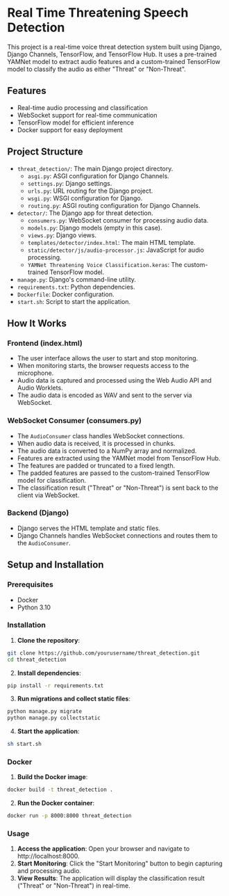 # Real Time Threatening Speech Detection

This project is a real-time voice threat detection system built using Django, Django Channels, TensorFlow, and TensorFlow Hub. It uses a pre-trained YAMNet model to extract audio features and a custom-trained TensorFlow model to classify the audio as either "Threat" or "Non-Threat".

## Features

- Real-time audio processing and classification
- WebSocket support for real-time communication
- TensorFlow model for efficient inference
- Docker support for easy deployment

## Project Structure

- `threat_detection/`: The main Django project directory.
  - `asgi.py`: ASGI configuration for Django Channels.
  - `settings.py`: Django settings.
  - `urls.py`: URL routing for the Django project.
  - `wsgi.py`: WSGI configuration for Django.
  - `routing.py`: ASGI routing configuration for Django Channels.
- `detector/`: The Django app for threat detection.
  - `consumers.py`: WebSocket consumer for processing audio data.
  - `models.py`: Django models (empty in this case).
  - `views.py`: Django views.
  - `templates/detector/index.html`: The main HTML template.
  - `static/detector/js/audio-processor.js`: JavaScript for audio processing.
  - `YAMNet Threatening Voice Classification.keras`: The custom-trained TensorFlow model.
- `manage.py`: Django's command-line utility.
- `requirements.txt`: Python dependencies.
- `Dockerfile`: Docker configuration.
- `start.sh`: Script to start the application.

## How It Works

### Frontend (index.html)

- The user interface allows the user to start and stop monitoring.
- When monitoring starts, the browser requests access to the microphone.
- Audio data is captured and processed using the Web Audio API and Audio Worklets.
- The audio data is encoded as WAV and sent to the server via WebSocket.

### WebSocket Consumer (consumers.py)

- The `AudioConsumer` class handles WebSocket connections.
- When audio data is received, it is processed in chunks.
- The audio data is converted to a NumPy array and normalized.
- Features are extracted using the YAMNet model from TensorFlow Hub.
- The features are padded or truncated to a fixed length.
- The padded features are passed to the custom-trained TensorFlow model for classification.
- The classification result ("Threat" or "Non-Threat") is sent back to the client via WebSocket.

### Backend (Django)

- Django serves the HTML template and static files.
- Django Channels handles WebSocket connections and routes them to the `AudioConsumer`.

## Setup and Installation

### Prerequisites

- Docker
- Python 3.10

### Installation

1. **Clone the repository**:

 ```bash
 git clone https://github.com/yourusername/threat_detection.git
 cd threat_detection
 ```
2. **Install dependencies**:

  ```bash
  pip install -r requirements.txt
  ```
3. **Run migrations and collect static files**:

  ```bash
  python manage.py migrate
  python manage.py collectstatic
  ```
4. **Start the application**:

  ```bash
  sh start.sh
  ```
### Docker
1. **Build the Docker image**:

  ```bash
  docker build -t threat_detection .
  ```
2. **Run the Docker container**:

  ```bash
  docker run -p 8000:8000 threat_detection
  ```
### Usage
1. **Access the application**: Open your browser and navigate to http://localhost:8000.
2. **Start Monitoring**: Click the "Start Monitoring" button to begin capturing and processing audio.
3. **View Results**: The application will display the classification result ("Threat" or "Non-Threat") in real-time.
  
